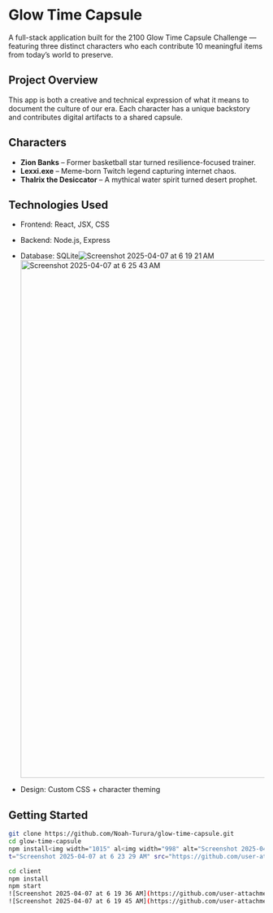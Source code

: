 #  Glow Time Capsule

A full-stack application built for the 2100 Glow Time Capsule Challenge — featuring three distinct characters who each contribute 10 meaningful items from today’s world to preserve.

## Project Overview

This app is both a creative and technical expression of what it means to document the culture of our era. Each character has a unique backstory and contributes digital artifacts to a shared capsule.

## Characters

- **Zion Banks** – Former basketball star turned resilience-focused trainer.
- **Lexxi.exe** – Meme-born Twitch legend capturing internet chaos.
- **Thalrix the Desiccator** – A mythical water spirit turned desert prophet.

## Technologies Used

- Frontend: React, JSX, CSS
- Backend: Node.js, Express
- Database: SQLite![Screenshot 2025-04-07 at 6 19 21 AM](https://github.com/user-attachments/assets/0c0fc5b8-835c-43ca-b17b-a9d353ab0ff8)
<img width="1020" alt="Screenshot 2025-04-07 at 6 25 43 AM" src="http![Screenshot 2025-04-07 at 6 19 28 AM](https://github.com/user-attachments/assets/f6986474-35be-4a14-a1b1-7446d863096f)
s://github.com/user-attachments/assets/08f21e09-2b11-4023-9414-64b0ddba0e58" />

- Design: Custom CSS + character theming

## Getting Started

```bash
git clone https://github.com/Noah-Turura/glow-time-capsule.git
cd glow-time-capsule
npm install<img width="1015" al<img width="998" alt="Screenshot 2025-04-07 at 6 23 44 AM" src="https://github.com/user-attachments/assets/1c849ac3-6b20-4c81-9592-a5f4f5da990b" />
t="Screenshot 2025-04-07 at 6 23 29 AM" src="https://github.com/user-attachments/assets/b0f21e7f-f025-4f9a-bb6d-412635a707a7" />

cd client
npm install
npm start
![Screenshot 2025-04-07 at 6 19 36 AM](https://github.com/user-attachments/assets/bc09c472-f31c-42e3-bbe2-3d869f983b07)
![Screenshot 2025-04-07 at 6 19 45 AM](https://github.com/user-attachments/assets/1e519a10-981c-406f-8ce9-f80bb212d085)
